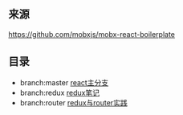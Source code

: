 ## 来源
https://github.com/mobxjs/mobx-react-boilerplate

## 目录
* branch:master <a href="#">react主分支</a>
* branch:redux  <a href="https://github.com/1uokun/react-dom-cli/tree/redux">redux笔记</a>
* branch:router  <a href="https://github.com/1uokun/react-dom-cli/tree/router">redux与router实践</a>